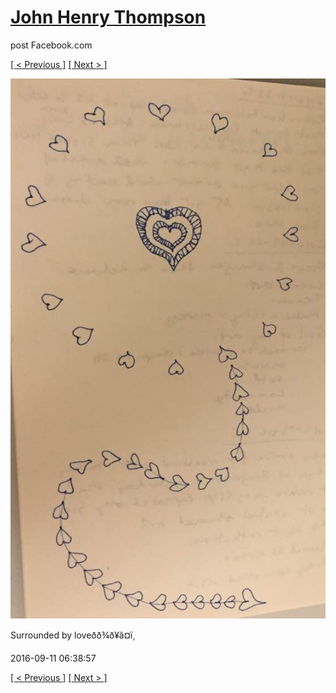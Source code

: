 # [John Henry Thompson](../README.md)
post Facebook.com

[[ < Previous ]](2016-09-11-4.md) [[ Next > ]](2016-09-03-1.md)

[![](../media/2016-09-11/Timeline-Photos-Surrounded-by-love.jpg)](../README.md)

Surrounded by loveðð¾ð¥â¤ï¸

2016-09-11 06:38:57

[[ < Previous ]](2016-09-11-4.md) [[ Next > ]](2016-09-03-1.md)